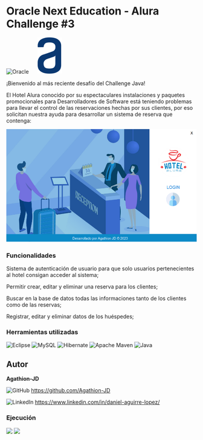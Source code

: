 # Oracle Next Education - Alura Challenge #3 
![Oracle](https://img.shields.io/badge/Oracle-F80000?style=for-the-badge&logo=oracle&logoColor=white) &nbsp;&nbsp;&nbsp;&nbsp;&nbsp;![](https://github.com/Agathion-JD/Assets/blob/26c3c5d5ebb6fd28e17bb2447548455ca65f2596/logo-alura.svg)

¡Bienvenido al más reciente desafío del Challenge Java!

El Hotel Alura conocido por su espectaculares instalaciones y paquetes promocionales para Desarrolladores de Software está teniendo problemas para llevar el control de las reservaciones hechas por sus clientes, por eso solicitan nuestra ayuda para desarrollar un sistema de reserva que contenga:


![](https://github.com/Agathion-JD/Assets/blob/ca2b6390ff2ac293a10f39225e7d9e4fae32edb3/Loginhotel.PNG)

### Funcionalidades
Sistema de autenticación de usuario para que solo usuarios pertenecientes al hotel consigan acceder al sistema;

Permitir crear, editar y eliminar una reserva para los clientes;

Buscar en la base de datos todas las informaciones tanto de los clientes como de las reservas;

Registrar, editar y eliminar datos de los huéspedes;

### Herramientas utilizadas

![Eclipse](https://img.shields.io/badge/Eclipse-FE7A16.svg?style=for-the-badge&logo=Eclipse&logoColor=white) ![MySQL](https://img.shields.io/badge/mysql-%2300f.svg?style=for-the-badge&logo=mysql&logoColor=white) ![Hibernate](https://img.shields.io/badge/Hibernate-59666C?style=for-the-badge&logo=Hibernate&logoColor=white) ![Apache Maven](https://img.shields.io/badge/Apache%20Maven-C71A36?style=for-the-badge&logo=Apache%20Maven&logoColor=white) ![Java](https://img.shields.io/badge/java-%23ED8B00.svg?style=for-the-badge&logo=openjdk&logoColor=white)


## Autor

**Agathion-JD** 

![GitHub](https://img.shields.io/badge/github-%23121011.svg?style=for-the-badge&logo=github&logoColor=white) https://github.com/Agathion-JD

![LinkedIn](https://img.shields.io/badge/linkedin-%230077B5.svg?style=for-the-badge&logo=linkedin&logoColor=white) https://www.linkedin.com/in/daniel-aguirre-lopez/ 

### Ejecución

![](https://media.giphy.com/media/AQbvuYsssHsFDqJsZI/giphy.gif)
![](https://media.giphy.com/media/uiP9WaFhjSJ1KMtMpY/giphy.gif)



